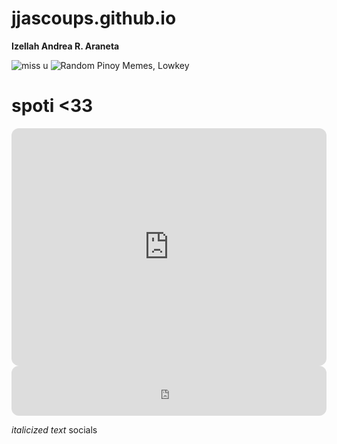 # jjascoups.github.io
**Izellah Andrea R. Araneta**

![miss u](https://user-images.githubusercontent.com/122416220/212907660-ee4b0d99-646a-4cfd-9105-58f72f6146e9.jpg)
![Random Pinoy Memes, Lowkey](https://user-images.githubusercontent.com/122416220/212907276-ca24f643-ae3d-4441-8387-017d19bce4d0.jpg)

# spoti <33
<iframe style="border-radius:12px" src="https://open.spotify.com/embed/playlist/7csyiGFgy5qFbLlXYLXK2g?utm_source=generator&theme=0" width="100%" height="380" frameBorder="0" allowfullscreen="" allow="autoplay; clipboard-write; encrypted-media; fullscreen; picture-in-picture" loading="lazy"></iframe>
<iframe style="border-radius:12px" src="https://open.spotify.com/embed/playlist/2NUC90d8C4YWTV8CvMbkiY?utm_source=generator" width="100%" height="80" frameBorder="0" allowfullscreen="" allow="autoplay; clipboard-write; encrypted-media; fullscreen; picture-in-picture" loading="lazy"></iframe>

*italicized text* socials
